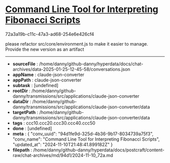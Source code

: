 # [Command Line Tool for Interpreting Fibonacci Scripts](https://claude.ai/chat/94d1fe9d-325d-4b36-9b17-8034739a75f3)

72a3a19b-c11c-47a3-ad68-254e6e426cf4

please refactor src/core/environment.js to make it easier to manage. Provide the new version as an artifact

---

* **sourceFile** : /home/danny/github-danny/hyperdata/docs/chat-archives/data-2025-01-25-12-45-58/conversations.json
* **appName** : claude-json-converter
* **appPath** : claude-json-converter
* **subtask** : [undefined]
* **rootDir** : /home/danny/github-danny/transmissions/src/applications/claude-json-converter
* **dataDir** : /home/danny/github-danny/transmissions/src/applications/claude-json-converter/data
* **targetPath** : /home/danny/github-danny/transmissions/src/applications/claude-json-converter/data
* **tags** : ccc10.ccc20.ccc30.ccc40.ccc50
* **done** : [undefined]
* **meta** : {
  "conv_uuid": "94d1fe9d-325d-4b36-9b17-8034739a75f3",
  "conv_name": "Command Line Tool for Interpreting Fibonacci Scripts",
  "updated_at": "2024-11-10T21:48:41.899182Z"
}
* **filepath** : /home/danny/github-danny/hyperdata/docs/postcraft/content-raw/chat-archives/md/94d1/2024-11-10_72a.md
